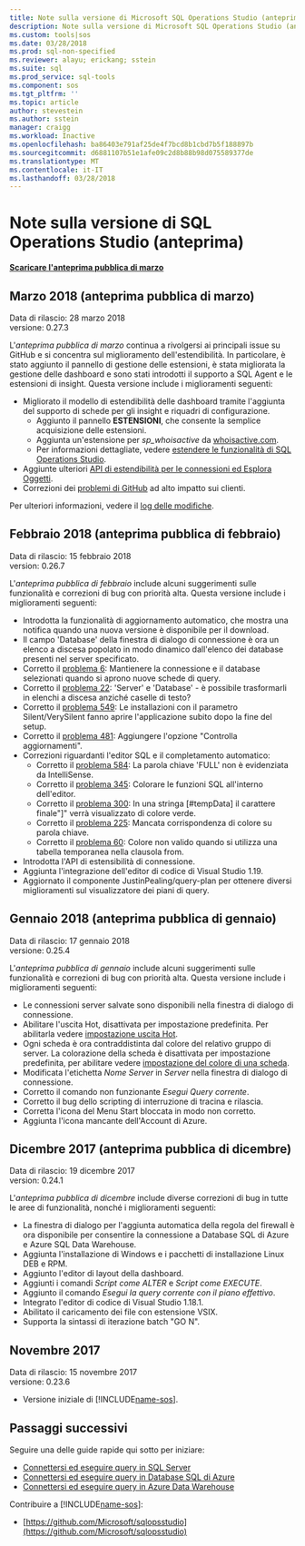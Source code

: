 ```yaml
---
title: Note sulla versione di Microsoft SQL Operations Studio (anteprima) | Microsoft Docs
description: Note sulla versione di Microsoft SQL Operations Studio (anteprima)
ms.custom: tools|sos
ms.date: 03/28/2018
ms.prod: sql-non-specified
ms.reviewer: alayu; erickang; sstein
ms.suite: sql
ms.prod_service: sql-tools
ms.component: sos
ms.tgt_pltfrm: ''
ms.topic: article
author: stevestein
ms.author: sstein
manager: craigg
ms.workload: Inactive
ms.openlocfilehash: ba86403e791af25de4f7bcd8b1cbd7b5f188897b
ms.sourcegitcommit: d6881107b51e1afe09c2d8b88b98d075589377de
ms.translationtype: MT
ms.contentlocale: it-IT
ms.lasthandoff: 03/28/2018
---
```

# <a name="sql-operations-studio-preview-release-notes"></a>Note sulla versione di SQL Operations Studio (anteprima)

**[Scaricare l'anteprima pubblica di marzo](download.md)**

## <a name="march-2018-march-public-preview"></a>Marzo 2018 (anteprima pubblica di marzo)

Data di rilascio: 28 marzo 2018  
versione: 0.27.3

L'*anteprima pubblica di marzo* continua a rivolgersi ai principali issue su GitHub e si concentra sul miglioramento dell'estendibilità. In particolare, è stato aggiunto il pannello di gestione delle estensioni, è stata migliorata la gestione delle dashboard e sono stati introdotti il supporto a SQL Agent e le estensioni di insight. Questa versione include i miglioramenti seguenti:

- Migliorato il modello di estendibilità delle dashboard tramite l'aggiunta del supporto di schede per gli insight e riquadri di configurazione.
   - Aggiunto il pannello **ESTENSIONI**, che consente la semplice acquisizione delle estensioni.
   - Aggiunta un'estensione per *sp_whoisactive* da [whoisactive.com](http://www.whoisactive.com).
   - Per informazioni dettagliate, vedere [estendere le funzionalità di SQL Operations Studio](extensions.md).
- Aggiunte ulteriori [API di estendibilità per le connessioni ed Esplora Oggetti](https://github.com/Microsoft/sqlopsstudio/wiki/Extensibility-API).
- Correzioni dei [problemi di GitHub](https://github.com/Microsoft/sqlopsstudio/issues) ad alto impatto sui clienti.

Per ulteriori informazioni, vedere il [log delle modifiche](https://github.com/Microsoft/sqlopsstudio/blob/master/CHANGELOG.md).


## <a name="february-2018-february-public-preview"></a>Febbraio 2018 (anteprima pubblica di febbraio)

Data di rilascio: 15 febbraio 2018  
version: 0.26.7

L'*anteprima pubblica di febbraio* include alcuni suggerimenti sulle funzionalità e correzioni di bug con priorità alta. Questa versione include i miglioramenti seguenti:

- Introdotta la funzionalità di aggiornamento automatico, che mostra una notifica quando una nuova versione è disponibile per il download. 
- Il campo 'Database' della finestra di dialogo di connessione è ora un elenco a discesa popolato in modo dinamico dall'elenco dei database presenti nel server specificato.
- Corretto il [problema 6](https://github.com/Microsoft/sqlopsstudio/issues/6): Mantienere la connessione e il database selezionati quando si aprono nuove schede di query.
- Corretto il [problema 22](https://github.com/Microsoft/sqlopsstudio/issues/22): 'Server' e 'Database' - è possibile trasformarli in elenchi a discesa anziché caselle di testo?
- Corretto il [problema 549](https://github.com/Microsoft/sqlopsstudio/issues/549): Le installazioni con il parametro Silent/VerySilent fanno aprire l'applicazione subito dopo la fine del setup.
- Corretto il [problema 481](https://github.com/Microsoft/sqlopsstudio/issues/481): Aggiungere l'opzione "Controlla aggiornamenti".
- Correzioni riguardanti l'editor SQL e il completamento automatico:
   - Corretto il [problema 584](https://github.com/Microsoft/sqlopsstudio/issues/584): La parola chiave 'FULL' non è evidenziata da IntelliSense.
   - Corretto il [problema 345](https://github.com/Microsoft/sqlopsstudio/issues/345): Colorare le funzioni SQL all'interno dell'editor.
   - Corretto il [problema 300](https://github.com/Microsoft/sqlopsstudio/issues/300): In una stringa [#tempData] il carattere finale"]" verrà visualizzato di colore verde.
   - Corretto il [problema 225](https://github.com/Microsoft/sqlopsstudio/issues/225): Mancata corrispondenza di colore su parola chiave.
   - Corretto il [problema 60](https://github.com/Microsoft/sqlopsstudio/issues/60): Colore non valido quando si utilizza una tabella temporanea nella clausola from.
- Introdotta l'API di estensibilità di connessione.
- Aggiunta l'integrazione dell'editor di codice di Visual Studio 1.19.
- Aggiornato il componente JustinPealing/query-plan per ottenere diversi miglioramenti sul visualizzatore dei piani di query.


## <a name="january-2018-january-public-preview"></a>Gennaio 2018 (anteprima pubblica di gennaio)

Data di rilascio: 17 gennaio 2018  
versione: 0.25.4

L'*anteprima pubblica di gennaio* include alcuni suggerimenti sulle funzionalità e correzioni di bug con priorità alta. Questa versione include i miglioramenti seguenti:

- Le connessioni server salvate sono disponibili nella finestra di dialogo di connessione.
- Abilitare l'uscita Hot, disattivata per impostazione predefinita. Per abilitarla vedere [impostazione uscita Hot](settings.md#hot-exit).
- Ogni scheda è ora contraddistinta dal colore del relativo gruppo di server. La colorazione della scheda è disattivata per impostazione predefinita, per abilitare vedere [impostazione del colore di una scheda](settings.md#tab-color).
- Modificata l'etichetta *Nome Server* in *Server* nella finestra di dialogo di connessione.
- Corretto il comando non funzionante *Esegui Query corrente*.
- Corretto il bug dello scripting di interruzione di tracina e rilascia.
- Corretta l'icona del Menu Start bloccata in modo non corretto.
- Aggiunta l'icona mancante dell'Account di Azure.


## <a name="december-2017-december-public-preview"></a>Dicembre 2017 (anteprima pubblica di dicembre)

Data di rilascio: 19 dicembre 2017  
version: 0.24.1

L'*anteprima pubblica di dicembre* include diverse correzioni di bug in tutte le aree di funzionalità, nonché i miglioramenti seguenti:

- La finestra di dialogo per l'aggiunta automatica della regola del firewall è ora disponibile per consentire la connessione a Database SQL di Azure e Azure SQL Data Warehouse.
- Aggiunta l'installazione di Windows e i pacchetti di installazione Linux DEB e RPM.
- Aggiunto l'editor di layout della dashboard.
- Aggiunti i comandi *Script come ALTER* e *Script come EXECUTE*.
- Aggiunto il comando *Esegui la query corrente con il piano effettivo*.
- Integrato l'editor di codice di Visual Studio 1.18.1.
- Abilitato il caricamento dei file con estensione VSIX.
- Supporta la sintassi di iterazione batch "GO N".


## <a name="november-2017"></a>Novembre 2017

Data di rilascio: 15 novembre 2017  
versione: 0.23.6

- Versione iniziale di [!INCLUDE[name-sos](../includes/name-sos-short.md)].


## <a name="next-steps"></a>Passaggi successivi

Seguire una delle guide rapide qui sotto per iniziare:
- [Connettersi ed eseguire query in SQL Server](quickstart-sql-server.md)
- [Connettersi ed eseguire query in Database SQL di Azure](quickstart-sql-database.md)
- [Connettersi ed eseguire query in Azure Data Warehouse](quickstart-sql-dw.md)

Contribuire a [!INCLUDE[name-sos](../includes/name-sos-short.md)]:
- [https://github.com/Microsoft/sqlopsstudio](https://github.com/Microsoft/sqlopsstudio)
